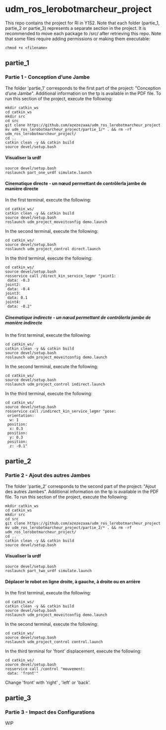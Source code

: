 # udm_ros_lerobotmarcheur_project
This repo contains the project for RI in Y1S2. Note that each folder (partie_1, partie_2 or partie_3) represents a separate section in the project. It is recommended to move each package to <catkin workspace>/src/ after retrieving this repo. Note that some files require adding permissions or making them executable:
 ```
 chmod +x <filename>
 ```

## partie_1
### Partie 1 - Conception d’une Jambe
The folder 'partie_1' corresponds to the first part of the project: "Conception d’une Jambe". Additional information on the tp is available in the PDF file.  To run this section of the project, execute the following:
```
mkdir catkin_ws
cd catkin_ws
mkdir src
cd src
git clone https://github.com/azezezaaa/udm_ros_lerobotmarcheur_project  
mv udm_ros_lerobotmarcheur_project/partie_1/* . && rm -rf udm_ros_lerobotmarcheur_project/  
cd ..  
catkin clean -y && catkin build  
source devel/setup.bash  
```
#### Visualiser la urdf
```
source devel/setup.bash  
roslaunch part_one_urdf simulate.launch
```
#### Cinematique directe - un nœud permettant de contrôlerla jambe de manière directe
In the first terminal, execute the following:
```
cd catkin_ws/
catkin clean -y && catkin build  
source devel/setup.bash
roslaunch udm_project_moveitconfig demo.launch
```
In the second terminal, execute the following:
```
cd catkin_ws/
source devel/setup.bash
roslaunch udm_project_control direct.launch
```
In the third terminal, execute the following: 
```
cd catkin_ws/
source devel/setup.bash
rosservice call /direct_kin_service_legmr "joint1:
 data: -0.3
joint2:
 data: -0.4
joint3:
 data: 0.1
joint4:
 data: -0.2"
 ```

##### Cinematique indirecte - un nœud permettant de contrôlerla jambe de manière indirecte
In the first terminal, execute the following:
```
cd catkin_ws/
catkin clean -y && catkin build  
source devel/setup.bash
roslaunch udm_project_moveitconfig demo.launch
```
In the second terminal, execute the following:
```
cd catkin_ws/
source devel/setup.bash
roslaunch udm_project_control indirect.launch
```
In the third terminal, execute the following: 
```
cd catkin_ws/
source devel/setup.bash
rosservice call /indirect_kin_service_legmr "pose:
 orientation:
  w: 1
 position:
  x: 0.3
 position:
  y: 0.3
 position:
  z: -0.1"
 ```

## partie_2
### Partie 2 - Ajout des autres Jambes
The folder 'partie_2' corresponds to the second part of the project: "Ajout des autres Jambes". Additional information on the tp is available in the PDF file.  To run this section of the project, execute the following:

```
mkdir catkin_ws
cd catkin_ws
mkdir src
cd src
git clone https://github.com/azezezaaa/udm_ros_lerobotmarcheur_project  
mv udm_ros_lerobotmarcheur_project/partie_2/* . && rm -rf udm_ros_lerobotmarcheur_project/  
cd ..  
catkin clean -y && catkin build  
source devel/setup.bash  
```
#### Visualiser la urdf
```
source devel/setup.bash  
roslaunch part_two_urdf simulate.launch
```
#### Déplacer le robot en ligne droite, à gauche, à droite ou en arrière
In the first terminal, execute the following:
```
cd catkin_ws/
catkin clean -y && catkin build  
source devel/setup.bash
roslaunch udm_project_moveitconfig demo.launch
```
In the second terminal, execute the following:
```
cd catkin_ws/
source devel/setup.bash
roslaunch udm_project_control control.launch
```
In the third terminal for 'front' displacement, execute the following: 
```
cd catkin_ws/
source devel/setup.bash
rosservice call /control "mouvement:
 data: 'front'" 
```
Change 'front' with 'right' , 'left' or 'back'.


## partie_3
### Partie 3 - Impact des Configurations
WIP
